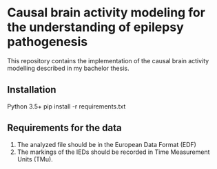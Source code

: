 # Causal brain activity modeling for the understanding of epilepsy pathogenesis

This repository contains the implementation of the causal brain activity modelling described in my bachelor thesis. 

## Installation
Python 3.5+
pip install -r requirements.txt

## Requirements for the data
1) The analyzed file should be in the European Data Format (EDF)
2) The markings of the IEDs should be recorded in Time Measurement Units (TMu).

